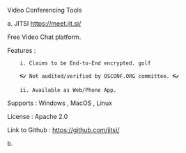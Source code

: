 
Video Conferencing Tools

a. JITSI https://meet.jit.si/

Free Video Chat platform.

Features : 

		i. Claims to be End-to-End encrypted. golf   

		👓 Not audited/verified by OSCONF.ORG committee. 👓 

		ii. Available as Web/Phone App.
		

Supports : Windows , MacOS , Linux

License : Apache 2.0

Link to Github : https://github.com/jitsi/

b.
